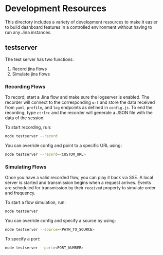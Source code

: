 # Development Resources
This directory includes a variety of development resources to make it easier to build dashboard features in a controlled environment without having to run any Jina instances.

## testserver
The test server has two functions:
1. Record jina flows
2. Simulate jina flows

### Recording Flows
To record, start a Jina flow and make sure the logserver is enabled. The recorder will connect to the corresponding `url` and store the data received from `yaml`, `profile`, and `log` endpoints as defined in `config.js`. To end the recording, type `ctrl+c` and the recorder will generate a JSON file with the data of the session.

To start recording, run:
```bash
node testserver --record
```

You can override config and point to a specific URL using:
```bash
node testserver --record=<CUSTOM_URL>
```

### Simulating Flows
Once you have a valid recorded flow, you can play it back via SSE. A local server is started and transmission begins when a request arrives. Events are scheduled for transmission by their `received` property to simulate order and frequency.

To start a flow simulation, run:
```bash
node testserver
```
You can override config and specify a source by using:
```bash
node testserver --source=<PATH_TO_SOURCE>
```
To specify a port:
```bash
node testserver --port=<PORT_NUMBER>
```
